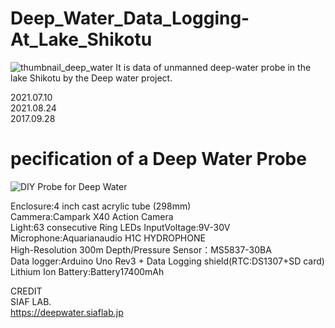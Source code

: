 # Deep_Water_Data_Logging-At_Lake_Shikotu
<img src="https://github.com/siaflab/Deep_Water_Data_Logging-Lake_Shikotu/blob/main/thumbnail_deep_water.png" alt="thumbnail_deep_water" title="thumbnail_deep_water">  
It is data of unmanned deep-water probe in the lake Shikotu by the Deep water project.
  
2021.07.10  
2021.08.24  
2017.09.28  
  
# pecification of a Deep Water Probe
<img src="https://github.com/siaflab/Deep_Water_Data_Logging-At_Lake_Shikotu/blob/main/probe.png" alt="
DIY Probe for Deep Water" title="DIY Probe for Deep Water">  
  
Enclosure:4 inch cast acrylic tube (298mm)  
Cammera:Campark X40 Action Camera  
Light:63 consecutive Ring LEDs InputVoltage:9V-30V  
Microphone:Aquarianaudio H1C HYDROPHONE  
High-Resolution 300m Depth/Pressure Sensor：MS5837-30BA  
Data logger:Arduino Uno Rev3 + Data Logging shield(RTC:DS1307+SD card)  
Lithium Ion Battery:Battery17400mAh  

CREDIT  
SIAF LAB.  
https://deepwater.siaflab.jp

